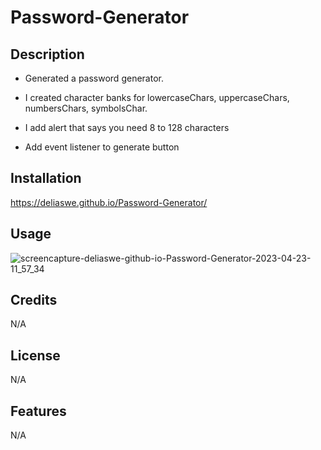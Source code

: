 # Password-Generator

## Description

- Generated a password generator.
 
- I created character banks for lowercaseChars, uppercaseChars, numbersChars, symbolsChar.

- I add alert that says you need 8 to 128 characters

- Add event listener to generate button

## Installation
https://deliaswe.github.io/Password-Generator/

## Usage

![screencapture-deliaswe-github-io-Password-Generator-2023-04-23-11_57_34](https://user-images.githubusercontent.com/113808453/233854927-7c9583e5-1404-42d3-9afa-aba16b99e4b4.png)

## Credits
N/A
## License
N/A
## Features
N/A